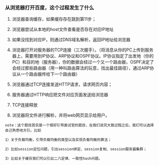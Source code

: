 ### 从浏览器打开百度，这个过程发生了什么

1. 浏览器查询缓存，如果缓存存在跳到第11步；

2. 浏览器尝试从本地的host文件查看是否存在对应IP地址

3. 如果没找到对应IP，则通过DNS域名解析，返回IP地址给浏览器

4. 浏览器打开对服务器的TCP连接（三次握手）。（将消息从你的PC上传到服务器上，需要用到IP协议、ARP协议和OSPF协议。IP协议指定了出发地（你的PC）和目的地（服务器），你的数据会经过一个又一个路由器，OSPF决定了会经过那些路由器（用一种叫路由算法的玩意，找出最佳路径），通过ARP协议从一个路由器传给下一个路由器）

5. 浏览器通过TCP连接发送HTTP请求，请求网页内容；

6. 服务器通过HTTP响应把文件对应页面发送给浏览器

7. TCP连接释放

8. 浏览器将文件进行解析，并将web网页显示给用户。

```
note：这个题目其实是一个很好引导面试官的题目，在我们说完大致过程之后，我们可以选择自己熟悉地方引。比如

1）关于负载均衡，引导负载均衡的类型以及实现负载均衡的算法；

2）比如session定位问题，引出session绑定、session复制、session服务器集群；

3）比如关于缓存我们可以引出二八定律、一致性hash问题。
```



